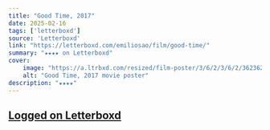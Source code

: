 ```yaml
---
title: "Good Time, 2017"
date: 2025-02-16
tags: ['letterboxd']
source: 'Letterboxd'
link: "https://letterboxd.com/emiliosao/film/good-time/"
summary: "★★★★ on Letterboxd"
cover:
    image: "https://a.ltrbxd.com/resized/film-poster/3/6/2/3/6/2/362362-good-time-0-600-0-900-crop.jpg?v=f7b17715d2"
    alt: "Good Time, 2017 movie poster"
description: "★★★★"
---
```

## [Logged on Letterboxd](https://letterboxd.com/emiliosao/film/good-time/)

